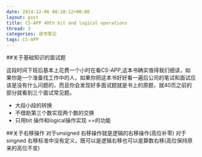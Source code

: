 ```yaml
---
date: 2014-12-06 00:28:12+00:00
layout: post
title: CS-APP 40th bit and logical operations
thread: 3
categories: 读书笔记
tags: CS-APP
---
```

##关于基础知识的面试题

这段时间下班后基本上花费一个小时在看CS-APP,这本书确实值得我们细读，如果你是一个准备找工作中的人，如果你把这本书好好看一遍后公司的笔试和面试应该是没有什么问题的，而且你会发现好多面试题就是书上的原题，就40页之前的部分就看到三个面试常见题。
 
* 大段小段的转换
* 不借助第三个数实现两个数的交换
* 只用bit 操作和logical操作实现 ==的功能


##关于右移操作
对于unsigned 右移操作就是逻辑的右移操作(高位补零)
对于singned 右移标准中没有定义，既可以是逻辑右移也可以是算数右移(高位保持原来的高位不变)

